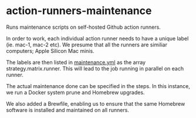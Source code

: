 # action-runners-maintenance

Runs maintenance scripts on self-hosted Github action runners.

In order to work, each individual action runner needs to have a unique label (ie. mac-1, mac-2 etc). We presume that all the runners are similiar computers; Apple Silicon Mac minis.

The labels are then listed in [maintenance.yml](.github/workflows/maintenance.yml) as the array strategy.matrix.runner. This will lead to the job running in parallel on each runner.

The actual maintenance done can be specified in the steps. In this instance, we run a Docker system prune and Homebrew upgrades.

We also added a Brewfile, enabling us to ensure that the same Homebrew software is installed and maintained on all runners.
